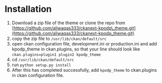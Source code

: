 # Installation

1. Download a zip file of the theme or clone the repo from [https://github.com/aliwaqas333/ckanext-kpodp\_theme.git](https://github.com/aliwaqas333/ckanext-kpodp_theme.git)
2. copy the zip file to `/usr/lib/ckan/default/src`
3. open ckan configuration file, development.ini or production.ini and add kpodp\_theme in ckan.plugins, so that your line should look like `ckan.plugins=plugin1 plugin2 kpodp_theme`
4. cd `/usr/lib/ckan/default/src`
5. run `python setup.py install`
6. After this has completed successfully, add `kpodp_theme` to ckan.plugins in ckan configuration file.



